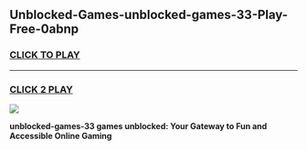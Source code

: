 
## Unblocked-Games-unblocked-games-33-Play-Free-0abnp
<h3>
<a href="https://premium76.site?title=unblocked-games-33&ref=22A">CLICK TO PLAY</a></h3>
<hr>

<h3>
<a href="https://premium76.site?title=unblocked-games-33&ref=22A">CLICK 2 PLAY</a>
  
</h3>

<a href="https://premium76.site?title=unblocked-games-33&ref=22A"><img src="https://clearcache.store/games.png"></a>


**unblocked-games-33 games unblocked: Your Gateway to Fun and Accessible Online Gaming**
